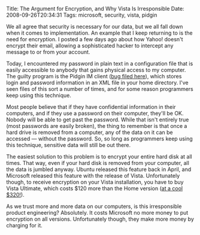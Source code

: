 Title: The Argument for Encryption, and Why Vista Is Irresponsible
Date: 2008-09-26T20:34:31
Tags: microsoft, security, vista, pidgin


We all agree that security is necessary for our data, but we all fall down when it comes to implementation. An example that I keep returning to is the need for encryption. I posted a few days ago about how Yahoo! doesn't encrypt their email, allowing a sophisticated hacker to intercept any message to or from your account. 

Today, I encountered my password in plain text in a configuration file that is easily accessible to anybody that gains physical access to my computer. The guilty program is the Pidgin IM client (<a href="http://developer.pidgin.im/ticket/5872" target="_blank">bug filed here</a>), which stores login and password information in an XML file in your home directory. I've seen files of this sort a number of times, and for some reason programmers keep using this technique.

Most people believe that if they have confidential information in their computers, and if they use a password on their computer, they'll be OK. Nobody will be able to get past the password. While that isn't entirely true (most passwords are easily broken), the thing to remember is that once a hard drive is removed from a computer, any of the data on it can be accessed &#8212; without the password. So, so long as programmers keep using this technique, sensitive data will still be out there.

The easiest solution to this problem is to encrypt your entire hard disk at all times. That way, even if your hard disk is removed from your computer, all the data is jumbled anyway. Ubuntu released this feature back in April, and Microsoft released this feature with the release of Vista. Unfortunately though, to receive encryption on your Vista installation, you have to buy Vista Ultimate, which costs $120 more than the Home version (<a href="http://www.microsoft.com/windows/windows-vista/compare-editions/default.aspx" target="_blank">at a cool $320!</a>).

As we trust more and more data on our computers, is this irresponsible product engineering? Absolutely. It costs Microsoft no more money to put encryption on all versions. Unfortunately though, they make more money by charging for it. <!--break-->